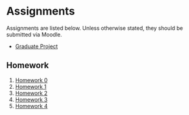 # Assignments

Assignments are listed below. Unless otherwise stated, they should be submitted
via Moodle.

  - [Graduate Project](graduate-project.html)

## Homework

  1. [Homework 0](homework-00.html)
  1. [Homework 1](homework-01.html)
  1. [Homework 2](homework-02.html)
  1. [Homework 3](homework-03.html)
  1. [Homework 4](homework-04.html)

